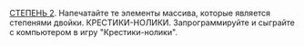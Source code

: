 [СТЕПЕНЬ 2](). Напечатайте те элементы массива, которые является степенями двойки.
КРЕСТИКИ-НОЛИКИ. Запрограммируйте и сыграйте с компьютером в игру "Крестики-нолики".

